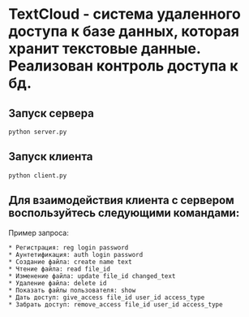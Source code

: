 # TextCloud - система удаленного доступа к базе данных, которая хранит текстовые данные. Реализован контроль доступа к бд. #
## Запуск сервера ##
    python server.py
## Запуск клиента ##
    python client.py
## Для взаимодействия клиента с сервером воспользуйтесь следующими командами: ##
Пример запроса:

    * Регистрация: reg login password
    * Аунтетификация: auth login password
    * Создание файла: create name text
    * Чтение файла: read file_id
    * Изменение файла: update file_id changed_text
    * Удаление файла: delete id
    * Показать файлы пользователя: show
    * Дать доступ: give_access file_id user_id access_type
    * Забрать доступ: remove_access file_id user_id access_type
